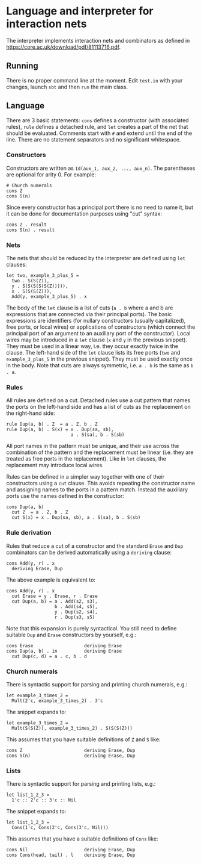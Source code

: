 # Language and interpreter for interaction nets

The interpreter implements interaction nets and combinators as defined in https://core.ac.uk/download/pdf/81113716.pdf.

## Running

There is no proper command line at the moment. Edit `test.in` with your changes, launch `sbt` and then `run` the main class.

## Language

There are 3 basic statements: `cons` defines a constructor (with associated rules), `rule` defines a detached rule, and `let` creates a part of the net that should be evaluated. Comments start with `#` and extend until the end of the line. There are no statement separators and no significant whitespace.

### Constructors

Constructors are written as `Id(aux_1, aux_2, ..., aux_n)`. The parentheses are optional for arity 0. For example:

```
# Church numerals
cons Z
cons S(n)
```

Since every constructor has a principal port there is no need to name it, but it can be done for documentation purposes using "cut" syntax:

```
cons Z . result
cons S(n) . result
```

### Nets

The nets that should be reduced by the interpreter are defined using `let` clauses:

```
let two, example_3_plus_5 =
  two . S(S(Z)),
  y . S(S(S(S(S(Z))))),
  x . S(S(S(Z))),
  Add(y, example_3_plus_5) . x
```

The body of the `let` clause is a list of cuts (`a . b` where a and b are expressions that are connected via their principal ports). The basic expressions are identifiers (for nullary constructors (usually capitalized), free ports, or local wires) or applications of constructors (which connect the principal port of an argument to an auxiliary port of the constructor). Local wires may be introduced in a `let` clause (`x` and `y` in the previous snippet). They must be used in a linear way, i.e. they occur exactly twice in the clause. The left-hand side of the `let` clause lists its free ports (`two` and `example_3_plus_5` in the previous snippet). They must be used exactly once in the body. Note that cuts are always symmetric, i.e. `a . b` is the same as `b . a`.

### Rules

All rules are defined on a cut. Detached rules use a cut pattern that names the ports on the left-hand side and has a list of cuts as the replacement on the right-hand side:

```
rule Dup(a, b) . Z  = a . Z, b . Z
rule Dup(a, b) . S(x) = x . Dup(sa, sb),
                        a . S(sa), b . S(sb)
```

All port names in the pattern must be unique, and their use across the combination of the pattern and the replacement must be linear (i.e. they are treated as free ports in the replacement). Like in `let` clauses, the replacement may introduce local wires.

Rules can be defined in a simpler way together with one of their constructors using a `cut` clause. This avoids repeating the constructor name and assigning names to the ports in a pattern match. Instead the auxiliary ports use the names defined in the constructor:

```
cons Dup(a, b)
  cut Z  = a . Z, b . Z
  cut S(x) = x . Dup(sa, sb), a . S(sa), b . S(sb)
```

### Rule derivation

Rules that reduce a cut of a constructor and the standard `Erase` and `Dup` combinators can be derived automatically using a `deriving` clause:

```
cons Add(y, r) . x
  deriving Erase, Dup
```

The above example is equivalent to:

```
cons Add(y, r) . x
  cut Erase = y . Erase, r . Erase
  cut Dup(a, b) = a . Add(s2, s3),
                  b . Add(s4, s5),
                  y . Dup(s2, s4),
                  r . Dup(s3, s5)
```

Note that this expansion is purely syntactical. You still need to define suitable `Dup` and `Erase` constructors by yourself, e.g.:

```
cons Erase                   deriving Erase
cons Dup(a, b) . in          deriving Erase
  cut Dup(c, d) = a . c, b . d
```

### Church numerals

There is syntactic support for parsing and printing church numerals, e.g.:

```
let example_3_times_2 =
  Mult(2'c, example_3_times_2) . 3'c
```

The snippet expands to:

```
let example_3_times_2 =
  Mult(S(S(Z)), example_3_times_2) . S(S(S(Z)))
```

This assumes that you have suitable definitions of `Z` and `S` like:

```
cons Z                       deriving Erase, Dup
cons S(n)                    deriving Erase, Dup
```

### Lists

There is syntactic support for parsing and printing lists, e.g.:

```
let list_1_2_3 =
  1'c :: 2'c :: 3'c :: Nil
```

The snippet expands to:

```
let list_1_2_3 =
  Cons(1'c, Cons(2'c, Cons(3'c, Nil)))
```

This assumes that you have a suitable definitions of `Cons` like:

```
cons Nil                     deriving Erase, Dup
cons Cons(head, tail) . l    deriving Erase, Dup
```
